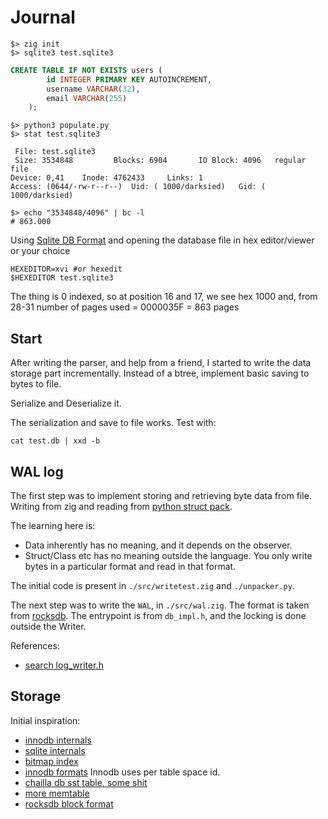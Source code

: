 # Journal

```shell
$> zig init
$> sqlite3 test.sqlite3
```

```sql
CREATE TABLE IF NOT EXISTS users (
        id INTEGER PRIMARY KEY AUTOINCREMENT,
        username VARCHAR(32),
        email VARCHAR(255)
    );

```

```shell
$> python3 populate.py
$> stat test.sqlite3

 File: test.sqlite3
 Size: 3534848         Blocks: 6904       IO Block: 4096   regular file
Device: 0,41    Inode: 4762433     Links: 1
Access: (0644/-rw-r--r--)  Uid: ( 1000/darksied)   Gid: ( 1000/darksied)
```

```shell
$> echo "3534848/4096" | bc -l
# 863.000
```

Using [Sqlite DB Format](https://www.sqlite.org/fileformat.html) and opening
the database file in hex editor/viewer or your choice

```shell
HEXEDITOR=xvi #or hexedit
$HEXEDITOR test.sqlite3
```

The thing is 0 indexed, so at position 16 and 17, we see hex 1000 and,
from 28-31 number of pages used = 0000035F = 863 pages

## Start

After writing the parser, and help from a friend, I started to write the data storage part incrementally.
Instead of a btree, implement basic saving to bytes to file.

Serialize and Deserialize it.

The serialization and save to file works. Test with:

```shell
cat test.db | xxd -b
```

## WAL log

The first step was to implement storing and retrieving byte data from file.
Writing from zig and reading from [python struct pack](https://docs.python.org/3/library/struct.html).

The learning here is:

- Data inherently has no meaning, and it depends on the observer.
- Struct/Class etc has no meaning outside the language.
  You only write bytes in a particular format and read in that format.

The initial code is present in `./src/writetest.zig` and `./unpacker.py`.

The next step was to write the `WAL`, in `./src/wal.zig`. The format is taken from [rocksdb](https://github.com/facebook/rocksdb/tree/master/db/log_writer.h).
The entrypoint is from `db_impl.h`, and the locking is done outside the Writer.

References:
- [search log_writer.h](https://github.com/search?q=repo%3Afacebook%2Frocksdb%20log_writer.h&type=code)

## Storage

Initial inspiration:
- [innodb internals](https://blog.jcole.us/innodb/)
- [sqlite internals](https://github.com/sqlite/sqlite/blob/master/src/btreeInt.h)
- [bitmap index](https://dev.mysql.com/worklog/task/?id=1524)
- [innodb formats](https://mariadb.com/kb/en/innodb-file-format/)
Innodb uses per table space id.
- [chailla db sst table, some shit](https://opensource.docs.scylladb.com/stable/architecture/sstable/sstable3/sstables-3-data-file-format.html)
- [more memtable](https://distributeddatastore.blogspot.com/2013/08/cassandra-sstable-storage-format.html)
- [rocksdb block format](https://github.com/facebook/rocksdb/wiki/rocksdb-blockbasedtable-format)
